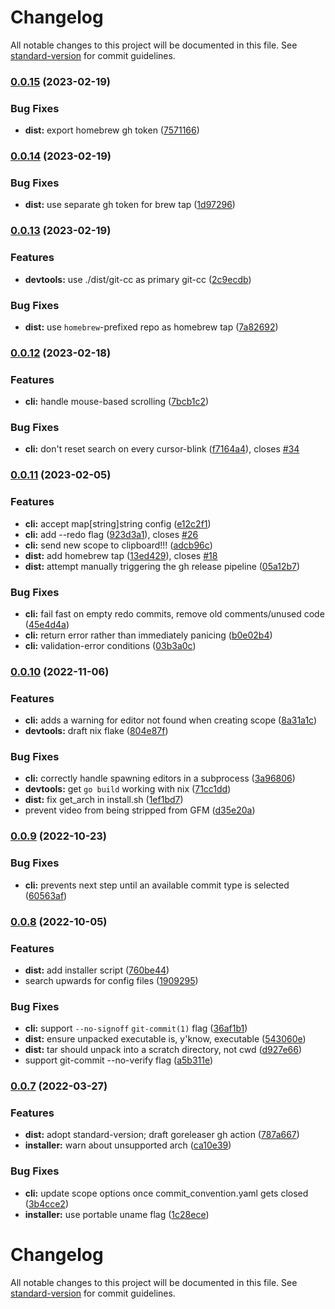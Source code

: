 # Changelog

All notable changes to this project will be documented in this file. See [standard-version](https://github.com/conventional-changelog/standard-version) for commit guidelines.

### [0.0.15](https://github.com/SKalt/git-cc/compare/v0.0.14...v0.0.15) (2023-02-19)


### Bug Fixes

* **dist:** export homebrew gh token ([7571166](https://github.com/SKalt/git-cc/commit/7571166ecc14866f6b62bef6a6fd25173e18b7ad))

### [0.0.14](https://github.com/SKalt/git-cc/compare/v0.0.13...v0.0.14) (2023-02-19)


### Bug Fixes

* **dist:** use separate gh token for brew tap ([1d97296](https://github.com/SKalt/git-cc/commit/1d972963e6defd56675285ce7dfb9dfde06dc1f8))

### [0.0.13](https://github.com/SKalt/git-cc/compare/v0.0.12...v0.0.13) (2023-02-19)


### Features

* **devtools:** use ./dist/git-cc as primary git-cc ([2c9ecdb](https://github.com/SKalt/git-cc/commit/2c9ecdbfbdc442d343c5e77b7ef8ef637508dfc0))


### Bug Fixes

* **dist:** use `homebrew`-prefixed repo as homebrew tap ([7a82692](https://github.com/SKalt/git-cc/commit/7a826929891468e1052d3c3b2fdbb6b17f353e1a))

### [0.0.12](https://github.com/SKalt/git-cc/compare/v0.0.11...v0.0.12) (2023-02-18)


### Features

* **cli:** handle mouse-based scrolling ([7bcb1c2](https://github.com/SKalt/git-cc/commit/7bcb1c2be84f0ae14c6832d4e02f3ee140964f5c))


### Bug Fixes

* **cli:** don't reset search on every cursor-blink ([f7164a4](https://github.com/SKalt/git-cc/commit/f7164a4fe19f38abe83945e623cbac1c1504ea4a)), closes [#34](https://github.com/SKalt/git-cc/issues/34)

### [0.0.11](https://github.com/SKalt/git-cc/compare/v0.0.10...v0.0.11) (2023-02-05)


### Features

* **cli:** accept map[string]string config ([e12c2f1](https://github.com/SKalt/git-cc/commit/e12c2f1ad8f34e0f10441b2340e1a41b61120596))
* **cli:** add --redo flag ([923d3a1](https://github.com/SKalt/git-cc/commit/923d3a1d5aba532862daff8bb9f86411242de5b0)), closes [#26](https://github.com/SKalt/git-cc/issues/26)
* **cli:** send new scope to clipboard!!! ([adcb96c](https://github.com/SKalt/git-cc/commit/adcb96c2d9c8acb7e8c9c6c31b02f4fc6f394e7f))
* **dist:** add homebrew tap ([13ed429](https://github.com/SKalt/git-cc/commit/13ed429968c1d546eee3e3bd87ac4ad3f167b436)), closes [#18](https://github.com/SKalt/git-cc/issues/18)
* **dist:** attempt manually triggering the gh release pipeline ([05a12b7](https://github.com/SKalt/git-cc/commit/05a12b73af777a8ee63a2f585d7588c98c821e85))


### Bug Fixes

* **cli:** fail fast on empty redo commits, remove old comments/unused code ([45e4d4a](https://github.com/SKalt/git-cc/commit/45e4d4a290d335960032e78f37f6d3ce97e20bb6))
* **cli:** return error rather than immediately panicing ([b0e02b4](https://github.com/SKalt/git-cc/commit/b0e02b45e85bb3c91a6da3f9b78df03a01ea3823))
* **cli:** validation-error conditions ([03b3a0c](https://github.com/SKalt/git-cc/commit/03b3a0cac9d538e44d95ea2fa9f3f110bf613048))

### [0.0.10](https://github.com/SKalt/git-cc/compare/v0.0.9...v0.0.10) (2022-11-06)


### Features

* **cli:** adds a warning for editor not found when creating scope ([8a31a1c](https://github.com/SKalt/git-cc/commit/8a31a1c0535a147652bd558743323136ce4d7777))
* **devtools:** draft nix flake ([804e87f](https://github.com/SKalt/git-cc/commit/804e87f8747a826ffebdb2560a29147b16c5637c))


### Bug Fixes

* **cli:** correctly handle spawning editors in a subprocess ([3a96806](https://github.com/SKalt/git-cc/commit/3a9680663ce6707882155aae26953e97939e1b8d))
* **devtools:** get `go build` working with nix ([71cc1dd](https://github.com/SKalt/git-cc/commit/71cc1dd962e68466d59b823607286284367b5e2e))
* **dist:** fix get_arch in install.sh ([1ef1bd7](https://github.com/SKalt/git-cc/commit/1ef1bd70c151be2ca1c9448be6de4877488669b7))
* prevent video from being stripped from GFM ([d35e20a](https://github.com/SKalt/git-cc/commit/d35e20a707c0c2cd07aa1e53a5a13dcda7afb27c))

### [0.0.9](https://github.com/SKalt/git-cc/compare/v0.0.8...v0.0.9) (2022-10-23)


### Bug Fixes

* **cli:** prevents next step until an available commit type is selected ([60563af](https://github.com/SKalt/git-cc/commit/60563af5745bf7617115693cddc549401cf80ab4))

### [0.0.8](https://github.com/SKalt/git-cc/compare/v0.0.7...v0.0.8) (2022-10-05)


### Features

* **dist:** add installer script ([760be44](https://github.com/SKalt/git-cc/commit/760be44cf057b1befb9986853ab1f5a0c36f3351))
* search upwards for config files ([1909295](https://github.com/SKalt/git-cc/commit/1909295443708b2ff0a4077dcaed583bf5161725))


### Bug Fixes

* **cli:** support `--no-signoff` `git-commit(1)` flag ([36af1b1](https://github.com/SKalt/git-cc/commit/36af1b16a5715ae35d2d5b83b88505fe85b61870))
* **dist:** ensure unpacked executable is, y'know, executable ([543060e](https://github.com/SKalt/git-cc/commit/543060ef160668a321d79aaff189c6637b38a1ad))
* **dist:** tar should unpack into a scratch directory, not cwd ([d927e66](https://github.com/SKalt/git-cc/commit/d927e66008dde5e49dbe44da0b70531a3bb57c82))
* support git-commit --no-verify flag ([a5b311e](https://github.com/SKalt/git-cc/commit/a5b311ea3fee760d6e07147452ce0ac33f4c2962))

### [0.0.7](https://github.com/SKalt/git-cc/compare/v0.0.6...v0.0.7) (2022-03-27)


### Features

* **dist:** adopt standard-version; draft goreleaser gh action ([787a667](https://github.com/SKalt/git-cc/commit/787a66733395fcfbe25fadafaf11ae20d23ddb9d))
* **installer:** warn about unsupported arch ([ca10e39](https://github.com/SKalt/git-cc/commit/ca10e395c7a54cc6d29e50caa44c71d9acac610c))


### Bug Fixes

* **cli:** update scope options once commit_convention.yaml gets closed ([3b4cce2](https://github.com/SKalt/git-cc/commit/3b4cce243be8fa56960cda77461b22e586e3180f))
* **installer:** use portable uname flag ([1c28ece](https://github.com/SKalt/git-cc/commit/1c28ecefa7dc1772f95f99e363f8597ed83eec23))

# Changelog

All notable changes to this project will be documented in this file. See [standard-version](https://github.com/conventional-changelog/standard-version) for commit guidelines.
